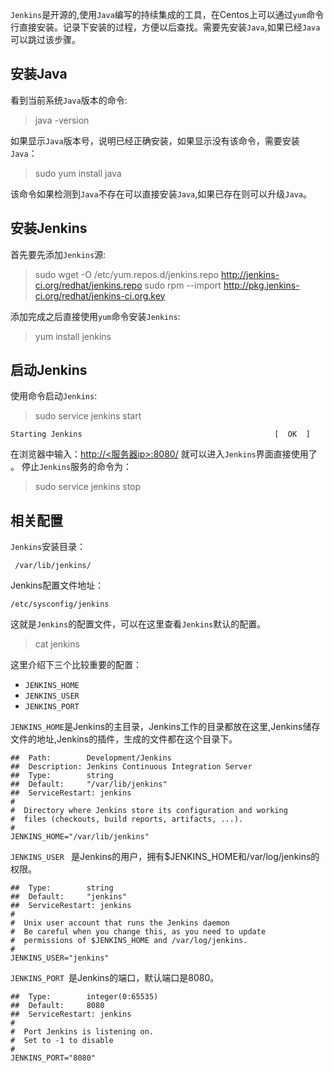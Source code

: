 `Jenkins`是开源的,使用`Java`编写的持续集成的工具，在Centos上可以通过`yum`命令行直接安装。记录下安装的过程，方便以后查找。需要先安装`Java`,如果已经`Java`可以跳过该步骤。
## 安装Java
看到当前系统`Java`版本的命令:
>java -version

如果显示`Java`版本号，说明已经正确安装，如果显示没有该命令，需要安装`Java`：
>sudo yum install java

该命令如果检测到`Java`不存在可以直接安装`Java`,如果已存在则可以升级`Java`。
## 安装Jenkins
首先要先添加`Jenkins`源:
>sudo wget -O /etc/yum.repos.d/jenkins.repo http://jenkins-ci.org/redhat/jenkins.repo 
>sudo rpm --import http://pkg.jenkins-ci.org/redhat/jenkins-ci.org.key

添加完成之后直接使用`yum`命令安装`Jenkins`:
>yum install jenkins

## 启动Jenkins
使用命令启动`Jenkins`:
>sudo service jenkins start 

    Starting Jenkins                                           [  OK  ]

在浏览器中输入：[http://<服务器ip>:8080/](http://<服务器ip>:8080/) 就可以进入`Jenkins`界面直接使用了 。
停止`Jenkins`服务的命令为：
>sudo service jenkins stop


## 相关配置
`Jenkins`安装目录：
      
     /var/lib/jenkins/

Jenkins配置文件地址：
    
    /etc/sysconfig/jenkins

这就是`Jenkins`的配置文件，可以在这里查看`Jenkins`默认的配置。
>cat jenkins

这里介绍下三个比较重要的配置：

* `JENKINS_HOME `
* `JENKINS_USER ` 
* `JENKINS_PORT `

`JENKINS_HOME`是Jenkins的主目录，Jenkins工作的目录都放在这里,Jenkins储存文件的地址,Jenkins的插件，生成的文件都在这个目录下。

    ##  Path:        Development/Jenkins
    ##  Description: Jenkins Continuous Integration Server
    ##  Type:        string
    ##  Default:     "/var/lib/jenkins"
    ##  ServiceRestart: jenkins
    # 
    #  Directory where Jenkins store its configuration and working
    #  files (checkouts, build reports, artifacts, ...).
    # 
    JENKINS_HOME="/var/lib/jenkins"

`JENKINS_USER ` 是Jenkins的用户，拥有$JENKINS_HOME和/var/log/jenkins的权限。

    ##  Type:        string
    ##  Default:     "jenkins"
    ##  ServiceRestart: jenkins
    # 
    #  Unix user account that runs the Jenkins daemon
    #  Be careful when you change this, as you need to update
    #  permissions of $JENKINS_HOME and /var/log/jenkins.
    # 
    JENKINS_USER="jenkins"


`JENKINS_PORT `是Jenkins的端口，默认端口是8080。


    ##  Type:        integer(0:65535)  
    ##  Default:     8080
    ##  ServiceRestart: jenkins
    # 
    #  Port Jenkins is listening on.
    #  Set to -1 to disable
    # 
    JENKINS_PORT="8080"

